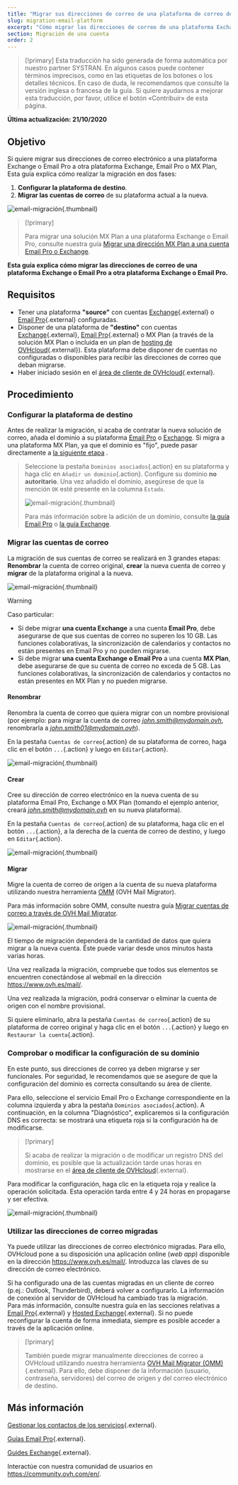 ```yaml
---
title: "Migrar sus direcciones de correo de una plataforma de correo de OVHcloud a otra"
slug: migration-email-platform
excerpt: "Cómo migrar las direcciones de correo de una plataforma Exchange o Email Pro a otra plataforma Exchange, Email Pro o MX Plan"
section: Migración de una cuenta
order: 2
---
```


> [!primary]
> Esta traducción ha sido generada de forma automática por nuestro partner SYSTRAN. En algunos casos puede contener términos imprecisos, como en las etiquetas de los botones o los detalles técnicos. En caso de duda, le recomendamos que consulte la versión inglesa o francesa de la guía. Si quiere ayudarnos a mejorar esta traducción, por favor, utilice el botón «Contribuir» de esta página.
>

**Última actualización: 21/10/2020**

## Objetivo

Si quiere migrar sus direcciones de correo electrónico a una plataforma Exchange o Email Pro a otra plataforma Exchange, Email Pro o MX Plan, Esta guía explica cómo realizar la migración en dos fases:

1. **Configurar la plataforma de destino**.
2. **Migrar las cuentas de correo** de su plataforma actual a la nueva.

![email-migración](images/migration_platform01.gif){.thumbnail}

> [!primary]
>
> Para migrar una solución MX Plan a una plataforma Exchange o Email Pro, consulte nuestra guía [Migrar una dirección MX Plan a una cuenta Email Pro o Exchange](https://docs.ovh.com/es/microsoft-collaborative-solutions/migrar-direccion-correo-en-alojamiento-correo-a-exchange/).
>

**Esta guía explica cómo migrar las direcciones de correo de una plataforma Exchange o Email Pro a otra plataforma Exchange o Email Pro.**

## Requisitos

- Tener una plataforma **"source"** con cuentas [Exchange](https://www.ovhcloud.com/es-es/emails/hosted-exchange/){.external} o [Email Pro](https://www.ovhcloud.com/es-es/emails/email-pro/){.external} configuradas.
- Disponer de una plataforma de **"destino"** con cuentas [Exchange](https://www.ovhcloud.com/es-es/emails/hosted-exchange/){.external}, [Email Pro](https://www.ovhcloud.com/es-es/emails/email-pro/){.external} o MX Plan (a través de la solución MX Plan o incluida en un plan de [hosting de OVHcloud](https://www.ovhcloud.com/es-es/web-hosting/){.external}). Esta plataforma debe disponer de cuentas no configuradas o disponibles para recibir las direcciones de correo que deban migrarse.
- Haber iniciado sesión en el [área de cliente de OVHcloud](https://www.ovh.com/auth/?action=gotomanager&from=https://www.ovh.es/&ovhSubsidiary=es){.external}.

## Procedimiento

### Configurar la plataforma de destino

Antes de realizar la migración, si acaba de contratar la nueva solución de correo, añada el dominio a su plataforma [Email Pro](https://docs.ovh.com/es/emails-pro/primera-configuracion/#2-anadir-su-nombre-de-dominio) o [Exchange](https://docs.ovh.com/es/microsoft-collaborative-solutions/anadir-dominio-exchange/). Si migra a una plataforma MX Plan, ya que el dominio es "fijo", puede pasar directamente a [la siguiente etapa](#accountsmigration) .

> Seleccione la pestaña `Dominios asociados`{.action} en su plataforma y haga clic en `Añadir un dominio`{.action}. Configure su dominio **no autoritario**. Una vez añadido el dominio, asegúrese de que la mención `OK` esté presente en la columna `Estado`.
>
> ![email-migración](images/migration_platform02.png){.thumbnail}
>
> Para más información sobre la adición de un dominio, consulte [la guía Email Pro](https://docs.ovh.com/es/emails-pro/primera-configuracion/#2-anadir-su-nombre-de-dominio) o [la guía Exchange](https://docs.ovh.com/es/microsoft-collaborative-solutions/anadir-dominio-exchange/).

### Migrar las cuentas de correo <a name="accountsmigration"></a>

La migración de sus cuentas de correo se realizará en 3 grandes etapas: **Renombrar** la cuenta de correo original, **crear** la nueva cuenta de correo y **migrar** de la plataforma original a la nueva.

![email-migración](images/migration_platform03.gif){.thumbnail}

> [!warning]
>
> Caso particular:
>
> - Si debe migrar **una cuenta Exchange** a una cuenta **Email Pro**, debe asegurarse de que sus cuentas de correo no superen los 10 GB. Las funciones colaborativas, la sincronización de calendarios y contactos no están presentes en Email Pro y no pueden migrarse.
> - Si debe migrar **una cuenta Exchange o Email Pro** a una cuenta **MX Plan**, debe asegurarse de que su cuenta de correo no exceda de 5 GB. Las funciones colaborativas, la sincronización de calendarios y contactos no están presentes en MX Plan y no pueden migrarse.

#### Renombrar

Renombra la cuenta de correo que quiera migrar con un nombre provisional (por ejemplo: para migrar la cuenta de correo *john.smith@mydomain.ovh*, renombrarla a *john.smith01@mydomain.ovh*).

En la pestaña `Cuentas de correo`{.action} de su plataforma de correo, haga clic en el botón `...`{.action} y luego en `Editar`{.action}.

![email-migración](images/migration_platform04.png){.thumbnail}

#### Crear

Cree su dirección de correo electrónico en la nueva cuenta de su plataforma Email Pro, Exchange o MX Plan (tomando el ejemplo anterior, creará *john.smith@mydomain.ovh* en su nueva plataforma).

En la pestaña `Cuentas de correo`{.action} de su plataforma, haga clic en el botón `...`{.action}, a la derecha de la cuenta de correo de destino, y luego en `Editar`{.action}.

![email-migración](images/migration_platform05.png){.thumbnail}

#### Migrar

Migre la cuenta de correo de origen a la cuenta de su nueva plataforma utilizando nuestra herramienta [OMM](https://omm.ovh.net/) (OVH Mail Migrator).

Para más información sobre OMM, consulte nuestra guía [Migrar cuentas de correo a través de OVH Mail Migrator](https://docs.ovh.com/es/microsoft-collaborative-solutions/exchange-migracion-de-cuentas-correo-ovh-mail-migrator/).

![email-migración](images/migration_platform06.png){.thumbnail}

El tiempo de migración dependerá de la cantidad de datos que quiera migrar a la nueva cuenta. Éste puede variar desde unos minutos hasta varias horas.

Una vez realizada la migración, compruebe que todos sus elementos se encuentren conectándose al webmail en la dirección <https://www.ovh.es/mail/>.

Una vez realizada la migración, podrá conservar o eliminar la cuenta de origen con el nombre provisional.

Si quiere eliminarlo, abra la pestaña `Cuentas de correo`{.action} de su plataforma de correo original y haga clic en el botón `...`{.action} y luego en `Restaurar la cuenta`{.action}.

### Comprobar o modificar la configuración de su dominio

En este punto, sus direcciones de correo ya deben migrarse y ser funcionales. Por seguridad, le recomendamos que se asegure de que la configuración del dominio es correcta consultando su área de cliente.

Para ello, seleccione el servicio Email Pro o Exchange correspondiente en la columna izquierda y abra la pestaña `Dominios asociados`{.action}. A continuación, en la columna "Diagnóstico", explicaremos si la configuración DNS es correcta: se mostrará una etiqueta roja si la configuración ha de modificarse.

> [!primary]
>
> Si acaba de realizar la migración o de modificar un registro DNS del dominio, es posible que la actualización tarde unas horas en mostrarse en el [área de cliente de OVHcloud](https://www.ovh.com/auth/?action=gotomanager&from=https://www.ovh.es/&ovhSubsidiary=es){.external}.
>

Para modificar la configuración, haga clic en la etiqueta roja y realice la operación solicitada. Esta operación tarda entre 4 y 24 horas en propagarse y ser efectiva.

![email-migración](images/check_the_dns_records_associated_domains.png){.thumbnail}

### Utilizar las direcciones de correo migradas

Ya puede utilizar las direcciones de correo electrónico migradas. Para ello, OVHcloud pone a su disposición una aplicación online (_web app_) disponible en la dirección <https://www.ovh.es/mail/>. Introduzca las claves de su dirección de correo electrónico.

Si ha configurado una de las cuentas migradas en un cliente de correo (p.ej.: Outlook, Thunderbird), deberá volver a configurarlo. La información de conexión al servidor de OVHcloud ha cambiado tras la migración.
<br>Para más información, consulte nuestra guía en las secciones relativas a [Email Pro](https://docs.ovh.com/es/emails-pro/){.external} y [Hosted Exchange](https://docs.ovh.com/es/microsoft-collaborative-solutions/){.external}. Si no puede reconfigurar la cuenta de forma inmediata, siempre es posible acceder a través de la aplicación online.

> [!primary]
>
> También puede migrar manualmente direcciones de correo a OVHcloud utilizando nuestra herramienta [OVH Mail Migrator (OMM)](https://omm.ovh.net/){.external}. Para ello, debe disponer de la información (usuario, contraseña, servidores) del correo de origen y del correo electrónico de destino.
>

## Más información

[Gestionar los contactos de los servicios](https://docs.ovh.com/es/customer/gestion-de-los-contactos/){.external}.

[Guías Email Pro](https://docs.ovh.com/es/emails-pro/){.external}.

[Guides Exchange](https://docs.ovh.com/es/microsoft-collaborative-solutions/){.external}.

Interactúe con nuestra comunidad de usuarios en <https://community.ovh.com/en/>.
